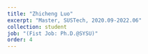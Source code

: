 ```yaml
---
title: "Zhicheng Luo"
excerpt: "Master, SUSTech, 2020.09-2022.06"
collection: student
job: "(Fist Job: Ph.D.@SYSU)"
order: 4
---
```

